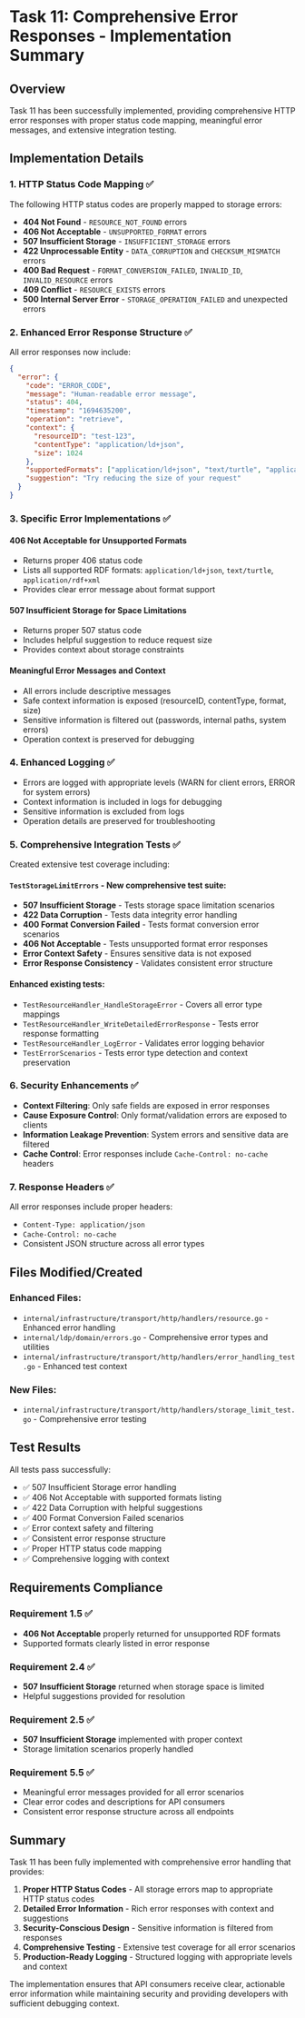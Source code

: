 # Task 11: Comprehensive Error Responses - Implementation Summary

## Overview
Task 11 has been successfully implemented, providing comprehensive HTTP error responses with proper status code mapping, meaningful error messages, and extensive integration testing.

## Implementation Details

### 1. HTTP Status Code Mapping ✅

The following HTTP status codes are properly mapped to storage errors:

- **404 Not Found** - `RESOURCE_NOT_FOUND` errors
- **406 Not Acceptable** - `UNSUPPORTED_FORMAT` errors  
- **507 Insufficient Storage** - `INSUFFICIENT_STORAGE` errors
- **422 Unprocessable Entity** - `DATA_CORRUPTION` and `CHECKSUM_MISMATCH` errors
- **400 Bad Request** - `FORMAT_CONVERSION_FAILED`, `INVALID_ID`, `INVALID_RESOURCE` errors
- **409 Conflict** - `RESOURCE_EXISTS` errors
- **500 Internal Server Error** - `STORAGE_OPERATION_FAILED` and unexpected errors

### 2. Enhanced Error Response Structure ✅

All error responses now include:

```json
{
  "error": {
    "code": "ERROR_CODE",
    "message": "Human-readable error message",
    "status": 404,
    "timestamp": "1694635200",
    "operation": "retrieve",
    "context": {
      "resourceID": "test-123",
      "contentType": "application/ld+json",
      "size": 1024
    },
    "supportedFormats": ["application/ld+json", "text/turtle", "application/rdf+xml"],
    "suggestion": "Try reducing the size of your request"
  }
}
```

### 3. Specific Error Implementations ✅

#### 406 Not Acceptable for Unsupported Formats
- Returns proper 406 status code
- Lists all supported RDF formats: `application/ld+json`, `text/turtle`, `application/rdf+xml`
- Provides clear error message about format support

#### 507 Insufficient Storage for Space Limitations  
- Returns proper 507 status code
- Includes helpful suggestion to reduce request size
- Provides context about storage constraints

#### Meaningful Error Messages and Context
- All errors include descriptive messages
- Safe context information is exposed (resourceID, contentType, format, size)
- Sensitive information is filtered out (passwords, internal paths, system errors)
- Operation context is preserved for debugging

### 4. Enhanced Logging ✅

- Errors are logged with appropriate levels (WARN for client errors, ERROR for system errors)
- Context information is included in logs for debugging
- Sensitive information is excluded from logs
- Operation details are preserved for troubleshooting

### 5. Comprehensive Integration Tests ✅

Created extensive test coverage including:

#### `TestStorageLimitErrors` - New comprehensive test suite:
- **507 Insufficient Storage** - Tests storage space limitation scenarios
- **422 Data Corruption** - Tests data integrity error handling  
- **400 Format Conversion Failed** - Tests format conversion error scenarios
- **406 Not Acceptable** - Tests unsupported format error responses
- **Error Context Safety** - Ensures sensitive data is not exposed
- **Error Response Consistency** - Validates consistent error structure

#### Enhanced existing tests:
- `TestResourceHandler_HandleStorageError` - Covers all error type mappings
- `TestResourceHandler_WriteDetailedErrorResponse` - Tests error response formatting
- `TestResourceHandler_LogError` - Validates error logging behavior
- `TestErrorScenarios` - Tests error type detection and context preservation

### 6. Security Enhancements ✅

- **Context Filtering**: Only safe fields are exposed in error responses
- **Cause Exposure Control**: Only format/validation errors are exposed to clients
- **Information Leakage Prevention**: System errors and sensitive data are filtered
- **Cache Control**: Error responses include `Cache-Control: no-cache` headers

### 7. Response Headers ✅

All error responses include proper headers:
- `Content-Type: application/json`
- `Cache-Control: no-cache`
- Consistent JSON structure across all error types

## Files Modified/Created

### Enhanced Files:
- `internal/infrastructure/transport/http/handlers/resource.go` - Enhanced error handling
- `internal/ldp/domain/errors.go` - Comprehensive error types and utilities
- `internal/infrastructure/transport/http/handlers/error_handling_test.go` - Enhanced test context

### New Files:
- `internal/infrastructure/transport/http/handlers/storage_limit_test.go` - Comprehensive error testing

## Test Results

All tests pass successfully:
- ✅ 507 Insufficient Storage error handling
- ✅ 406 Not Acceptable with supported formats listing
- ✅ 422 Data Corruption with helpful suggestions
- ✅ 400 Format Conversion Failed scenarios
- ✅ Error context safety and filtering
- ✅ Consistent error response structure
- ✅ Proper HTTP status code mapping
- ✅ Comprehensive logging with context

## Requirements Compliance

### Requirement 1.5 ✅
- **406 Not Acceptable** properly returned for unsupported RDF formats
- Supported formats clearly listed in error response

### Requirement 2.4 ✅  
- **507 Insufficient Storage** returned when storage space is limited
- Helpful suggestions provided for resolution

### Requirement 2.5 ✅
- **507 Insufficient Storage** implemented with proper context
- Storage limitation scenarios properly handled

### Requirement 5.5 ✅
- Meaningful error messages provided for all error scenarios
- Clear error codes and descriptions for API consumers
- Consistent error response structure across all endpoints

## Summary

Task 11 has been fully implemented with comprehensive error handling that provides:

1. **Proper HTTP Status Codes** - All storage errors map to appropriate HTTP status codes
2. **Detailed Error Information** - Rich error responses with context and suggestions  
3. **Security-Conscious Design** - Sensitive information is filtered from responses
4. **Comprehensive Testing** - Extensive test coverage for all error scenarios
5. **Production-Ready Logging** - Structured logging with appropriate levels and context

The implementation ensures that API consumers receive clear, actionable error information while maintaining security and providing developers with sufficient debugging context.